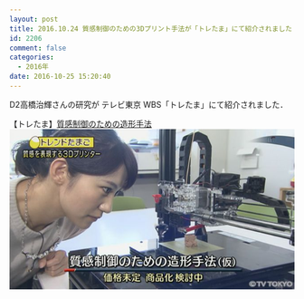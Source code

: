```yaml
---
layout: post
title: 2016.10.24 質感制御のための3Dプリント手法が「トレたま」にて紹介されました
id: 2206
comment: false
categories:
  - 2016年
date: 2016-10-25 15:20:40
---
```


D2高橋治輝さんの研究が
テレビ東京 WBS「トレたま」にて紹介されました．

【トレたま】[質感制御のための造形手法](http://www.tv-tokyo.co.jp/mv/wbs/trend_tamago/post_120311/)
[![toretama_darrell](/wp-content/uploads/2016/10/20161024_wb_tt01_9.jpg)](http://www.tv-tokyo.co.jp/mv/wbs/trend_tamago/post_120311/)
